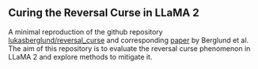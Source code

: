 ## Curing the Reversal Curse in LLaMA 2
A minimal reproduction of the github repository [lukasberglund/reversal_curse](https://github.com/lukasberglund/reversal_curse/tree/main) and corresponding [paper](https://owainevans.github.io/reversal_curse.pdf) by Berglund et al. The aim of this repository is to evaluate the reversal curse phenomenon in LLaMA 2 and explore methods to mitigate it.
